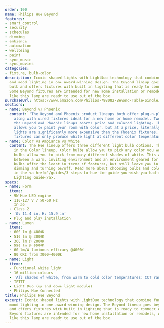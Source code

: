 ```yaml
---
order: 100
name: Philips Hue Beyond
features:
- smart_control
- security
- schedules
- dimming
- ambiance
- automation
- wellbeing
- paint
- sync_music
- sync_movies
categories:
- fixture, bulb-color
description: Iconic shaped lights with LightDuo technology that combine functional
  and mood lighting in one award-winning design. The Beyond lineup goes beyond the
  bulb and offers fixtures with built in lighting that is ready to connect with Hue.
  Some Beyond fixtures are intended for new home installation or remodels, while others
  like this lamp are ready to use out of the box.
purchaseUrl: https://www.amazon.com/Philips-798082-Beyond-Table-Single/dp/B00OZLWRGU?tag=meethue-20
sections:
- name: Beyond vs Phoenix
  content: 'The Beyond and Phoenix product lineups both offer plug-n-play table lamps
    along with wired fixtures ideal for a new home or home remodel. Two things set
    the Beyond and Phoenix linups apart: price and colored lighting. The Beyond lineup
    allows you to paint your room with color, but at a price, literally. The Beyond
    lights are significantly more expensive than the Phoenix fixtures, but the Phoenix
    fixtures can only produce white light at different color temperatures.'
- name: Color vs Ambiance vs White
  content: The Hue lineup offers three different light bulb options. This lamp falls
    in the Color lineup. Color bulbs allow you to pick any color you want. Ambiance
    bulbs allow you to pick from many different shades of white. This allows flexibilty
    between a warm, inviting environment and an environment geared for focus. White
    bulbs offer the least in terms of features, but still leave you in control for
    dimming and turning on/off. Read more about choosing bulbs and color temperature
    in the <a href="/guides/3-steps-to-hue-the-guide-you-wish-you-had-read-first/">Hue
    Lighting Guide</a>.
specs:
- name: Form
  items:
  - 9W Hue LED engine
  - 110-127 V / 50-60 Hz
  - IP 20
  - Class 2
  - 'Ø: 11.4 in, H: 15.9 in'
  - Plug and play installation
- name: Lumen
  items:
  - 600 lm @ 4000K
  - 510 lm @ 3000K
  - 360 lm @ 2000K
  - 550 lm @ 6500K
  - 60 lm/W luminous efficacy @4000K
  - 80 CRI from 2000–4000K
- name: Light
  items:
  - Functional white light
  - 16 million colours
  - 'All shades of white, from warm to cold color temperatures: CCT range 2000-6500K'
  - IFTTT
  - Light Duo (up and down light module)
  - Philips Hue Connected
title: Philips Hue Beyond
excerpt: Iconic shaped lights with LightDuo technology that combine functional and
  mood lighting in one award-winning design. The Beyond lineup goes beyond the bulb
  and offers fixtures with built in lighting that is ready to connect with Hue. Some
  Beyond fixtures are intended for new home installation or remodels, while others
  like this lamp are ready to use out of the box.
---
```


